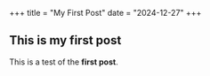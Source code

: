 +++
title = "My First Post"
date = "2024-12-27"
+++
## This is my first post

This is a test of the **first post**.
